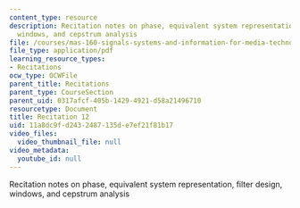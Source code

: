 ```yaml
---
content_type: resource
description: Recitation notes on phase, equivalent system representation, filter design,
  windows, and cepstrum analysis
file: /courses/mas-160-signals-systems-and-information-for-media-technology-fall-2007/11a8dc9fd2432487135de7ef21f81b17_rec12.pdf
file_type: application/pdf
learning_resource_types:
- Recitations
ocw_type: OCWFile
parent_title: Recitations
parent_type: CourseSection
parent_uid: 0317afcf-405b-1429-4921-d58a21496710
resourcetype: Document
title: Recitation 12
uid: 11a8dc9f-d243-2487-135d-e7ef21f81b17
video_files:
  video_thumbnail_file: null
video_metadata:
  youtube_id: null
---
```

Recitation notes on phase, equivalent system representation, filter design, windows, and cepstrum analysis
